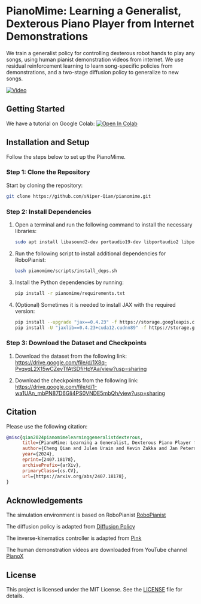 # PianoMime: Learning a Generalist, Dexterous Piano Player from Internet Demonstrations
We train a generalist policy for controlling dexterous robot hands to play any songs,
using human pianist demonstration videos from internet. We use residual reinforcement learning to learn song-specific policies from demonstrations, and a two-stage diffusion policy to generalize to new songs.

[![Video](https://i.ytimg.com/vi/LW0AiBIcnL0/hqdefault.jpg)](https://youtu.be/LW0AiBIcnL0)

## Getting Started

We have a tutorial on Google Colab:
[![Open In Colab](https://colab.research.google.com/assets/colab-badge.svg)](https://colab.research.google.com/drive/1Rv1XGPA0a4x3a_M6yXc7uiwKnmmIu95o?usp=sharing)

## Installation and Setup

Follow the steps below to set up the PianoMime.

### Step 1: Clone the Repository
Start by cloning the repository:
    
```sh
git clone https://github.com/sNiper-Qian/pianomime.git
```

### Step 2: Install Dependencies

1. Open a terminal and run the following command to install the necessary libraries:

    ```sh
    sudo apt install libasound2-dev portaudio19-dev libportaudio2 libportaudiocpp0 ffmpeg
    ```

2. Run the following script to install additional dependencies for RoboPianist:

    ```sh
    bash pianomime/scripts/install_deps.sh
    ```

3. Install the Python dependencies by running:

    ```sh
    pip install -r pianomime/requirements.txt
    ```

4. (Optional) Sometimes it is needed to install JAX with the required version:

    ```sh
    pip install --upgrade "jax==0.4.23" -f https://storage.googleapis.com/jax-releases/jax_cuda_releases.html
    pip install -U "jaxlib==0.4.23+cuda12.cudnn89" -f https://storage.googleapis.com/jax-releases/jax_cuda_releases.html
    ```

### Step 3: Download the Dataset and Checkpoints

1. Download the dataset from the following link:
   https://drive.google.com/file/d/1X8q-PvqyqL2X15wCZevTfAtSDfiHpYAa/view?usp=sharing

2. Download the checkpoints from the following link:
   https://drive.google.com/file/d/1-wa1UAn_mbPN87D6GIi4PS0VNDE5mbQh/view?usp=sharing

## Citation

Please use the following citation:

```bibtex
@misc{qian2024pianomimelearninggeneralistdexterous,
      title={PianoMime: Learning a Generalist, Dexterous Piano Player from Internet Demonstrations}, 
      author={Cheng Qian and Julen Urain and Kevin Zakka and Jan Peters},
      year={2024},
      eprint={2407.18178},
      archivePrefix={arXiv},
      primaryClass={cs.CV},
      url={https://arxiv.org/abs/2407.18178}, 
}
```

## Acknowledgements

The simulation environment is based on RoboPianist [RoboPianist](https://github.com/google-research/robopianist)  

The diffusion policy is adapted from [Diffusion Policy](https://github.com/real-stanford/diffusion_policy)

The inverse-kinematics controller is adapted from [Pink](https://github.com/stephane-caron/pink)

The human demonstration videos are downloaded from YouTube channel [PianoX](https://www.youtube.com/channel/UCsR6ZEA0AbBhrF-NCeET6vQ)

## License

This project is licensed under the MIT License. See the [LICENSE](LICENSE) file for details.
